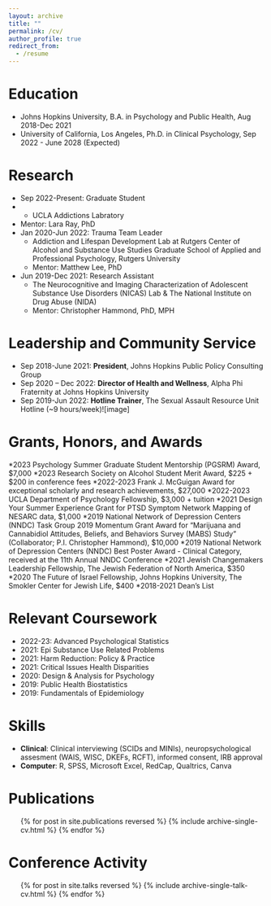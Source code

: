 ```yaml
---
layout: archive
title: ""
permalink: /cv/
author_profile: true
redirect_from:
  - /resume
---
```


# Education

* Johns Hopkins University, B.A. in Psychology and Public Health, Aug 2018-Dec 2021
* University of California, Los Angeles, Ph.D. in Clinical Psychology, Sep 2022 - June 2028 (Expected)

# Research
* Sep 2022-Present: Graduate Student
*   * UCLA Addictions Labratory
  * Mentor: Lara Ray, PhD
* Jan 2020-Jun 2022: Trauma Team Leader
  * Addiction and Lifespan Development Lab at Rutgers Center of Alcohol and Substance Use Studies 
Graduate School of Applied and Professional Psychology, Rutgers University
  * Mentor: Matthew Lee, PhD
* Jun 2019-Dec 2021: Research Assistant
  * The Neurocognitive and Imaging Characterization of Adolescent Substance Use Disorders (NICAS) Lab & The National Institute on Drug Abuse (NIDA)
  * Mentor: Christopher Hammond, PhD, MPH

# Leadership and Community Service

* Sep 2018-June 2021: <b>President</b>, Johns Hopkins Public Policy Consulting Group
* Sep 2020 – Dec 2022: <b>Director of Health and Wellness</b>, Alpha Phi Fraternity at Johns Hopkins University
* Sep 2019-Jun 2022: <b>Hotline Trainer</b>, The Sexual Assault Resource Unit Hotline (~9 hours/week)![image]

# Grants, Honors, and Awards
*2023	Psychology Summer Graduate Student Mentorship (PGSRM) Award, $7,000
*2023	Research Society on Alcohol Student Merit Award, $225 + $200 in conference fees 
*2022-2023	Frank J. McGuigan Award for exceptional scholarly and research achievements, $27,000 
*2022-2023	UCLA Department of Psychology Fellowship, $3,000 + tuition
*2021	Design Your Summer Experience Grant for PTSD Symptom Network Mapping of NESARC data, $1,000
*2019	National Network of Depression Centers (NNDC) Task Group 2019 Momentum Grant Award for “Marijuana and Cannabidiol Attitudes, Beliefs, and Behaviors Survey (MABS) Study” (Collaborator; P.I. Christopher Hammond), $10,000 
*2019	National Network of Depression Centers (NNDC) Best Poster Award - Clinical Category, received at the 11th Annual NNDC Conference
*2021	Jewish Changemakers Leadership Fellowship, The Jewish Federation of North America, $350
*2020	The Future of Israel Fellowship, Johns Hopkins University, The Smokler Center for Jewish Life, $400
*2018-2021	Dean’s List

# Relevant Coursework

* 2022-23: Advanced Psychological Statistics
* 2021: Epi Substance Use Related Problems
* 2021: Harm Reduction: Policy & Practice
* 2021: Critical Issues Health Disparities
* 2020: Design & Analysis for Psychology
* 2019: Public Health Biostatistics
* 2019: Fundamentals of Epidemiology


# Skills

* **Clinical**: Clinical interviewing (SCIDs and MINIs), neuropsychological assesment (WAIS, WISC, DKEFs, RCFT), informed consent, IRB approval
* **Computer**: R, SPSS, Microsoft Excel, RedCap, Qualtrics, Canva

# Publications

  <ul>{% for post in site.publications reversed %}
    {% include archive-single-cv.html %}
  {% endfor %}</ul>
  
# Conference Activity

  <ul>{% for post in site.talks reversed %}
    {% include archive-single-talk-cv.html %}
  {% endfor %}</ul>
